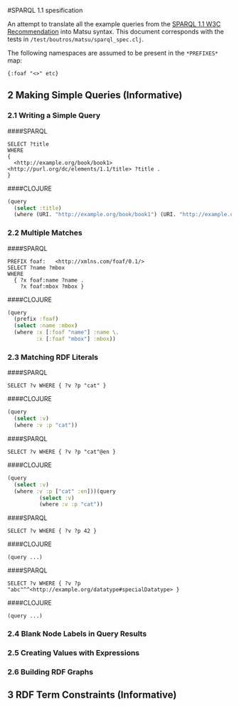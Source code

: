 #SPARQL 1.1 spesification

An attempt to translate all the example queries from the [SPARQL 1.1 W3C Recommendation](http://www.w3.org/TR/sparql11-query/) into Matsu syntax. This document corresponds with the tests in `/test/boutros/matsu/sparql_spec.clj`.

The following namespaces are assumed to be present in the `*PREFIXES*` map:
```
{:foaf "<>" etc}
```

## 2 Making Simple Queries (Informative)

### 2.1 Writing a Simple Query

####SPARQL
```
SELECT ?title
WHERE
{
  <http://example.org/book/book1> <http://purl.org/dc/elements/1.1/title> ?title .
}
```

####CLOJURE
```clojure
(query
  (select :title)
  (where (URI. "http://example.org/book/book1") (URI. "http://example.org/book/book1") :title) \.))
```

### 2.2 Multiple Matches

####SPARQL
```
PREFIX foaf:   <http://xmlns.com/foaf/0.1/>
SELECT ?name ?mbox
WHERE
  { ?x foaf:name ?name .
    ?x foaf:mbox ?mbox }
```

####CLOJURE
```clojure
(query
  (prefix :foaf)
  (select :name :mbox)
  (where :x [:foaf "name"] :name \.
         :x [:foaf "mbox"] :mbox))
```

### 2.3 Matching RDF Literals


####SPARQL
```
SELECT ?v WHERE { ?v ?p "cat" }
```

####CLOJURE
```clojure
(query
  (select :v)
  (where :v :p "cat"))
```

####SPARQL
```
SELECT ?v WHERE { ?v ?p "cat"@en }

```

####CLOJURE
```clojure
(query
  (select :v)
  (where :v :p ["cat" :en]))(query
          (select :v)
          (where :v :p "cat"))
```

####SPARQL
```
SELECT ?v WHERE { ?v ?p 42 }

```

####CLOJURE
```
(query ...)
```

####SPARQL
```
SELECT ?v WHERE { ?v ?p "abc"^^<http://example.org/datatype#specialDatatype> }

```

####CLOJURE
```
(query ...)
```

### 2.4 Blank Node Labels in Query Results


### 2.5 Creating Values with Expressions


### 2.6 Building RDF Graphs

## 3 RDF Term Constraints (Informative)